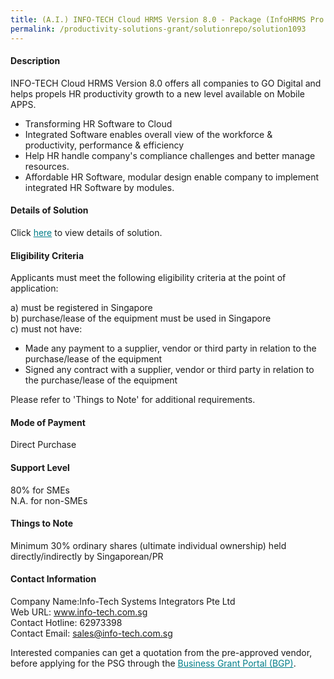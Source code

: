 ```yaml
---
title: (A.I.) INFO-TECH Cloud HRMS Version 8.0 - Package (InfoHRMS Pro 150)
permalink: /productivity-solutions-grant/solutionrepo/solution1093
---
```


#### Description

INFO-TECH Cloud HRMS Version 8.0 offers all companies to GO Digital and helps propels HR productivity growth to a new level available on Mobile APPS.
- Transforming HR Software to Cloud
- Integrated Software enables overall view of the workforce & productivity, performance & efficiency
- Help HR handle company's compliance challenges and better manage resources.
- Affordable HR Software, modular design enable company to implement integrated HR Software by modules.

#### Details of Solution

Click <a href='https://govassist.gobusiness.gov.sg/images/psg/Desensitised_Info-Tech_HRMS_20200222_Annex_3_20200826091546_Part_4.pdf' style='color:#037e8a'>here</a> to view details of solution.

#### Eligibility Criteria

Applicants must meet the following eligibility criteria at the point of application:

a) must be registered in Singapore <br>
b) purchase/lease of the equipment must be used in Singapore <br>
c) must not have:
- Made any payment to a supplier, vendor or third party in relation to the purchase/lease of the equipment
- Signed any contract with a supplier, vendor or third party in relation to the purchase/lease of the equipment

Please refer to 'Things to Note' for additional requirements.

#### Mode of Payment
Direct Purchase

#### Support Level
80% for SMEs <br>
N.A. for non-SMEs

#### Things to Note
Minimum 30% ordinary shares (ultimate individual ownership) held directly/indirectly by Singaporean/PR

#### Contact Information
Company Name:Info-Tech Systems Integrators Pte Ltd <br>Web URL: www.info-tech.com.sg <br>Contact Hotline: 62973398 <br>Contact Email: sales@info-tech.com.sg <br>

Interested companies can get a quotation from the pre-approved vendor, before applying for the PSG through the <a target='_blank' style='color:#037e8a' href='https://www.businessgrants.gov.sg/'>Business Grant Portal (BGP)</a>.
